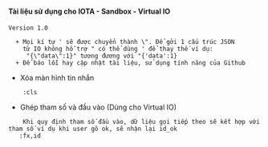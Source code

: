#### Tài liệu sử dụng cho IOTA - Sandbox - Virtual IO
`Version 1.0`

```
  + Mọi kí tự ' sẽ được chuyển thành \". Để gởi 1 cấu trúc JSON
    từ IO không hỗ trợ " có thể dùng ' để thay thế ví dụ:
     "{\"data\":1}" tương đương với "{'data':1}
  + Để báo lỗi hay cập nhật tài liệu, sử dụng tính năng của Github
```
* Xóa màn hình tin nhắn
```text
    :cls
```
* Ghép tham số và đầu vào (Dùng cho Virtual IO)
```text
    Khi quy định tham số đầu vào, dữ liệu gọi tiếp theo sẽ kết hợp với tham số ví dụ khi user gõ ok, sẽ nhận lại id_ok
   :fx,id
```
